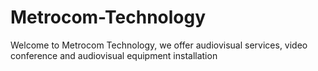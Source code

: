 # Metrocom-Technology
Welcome to Metrocom Technology, we offer audiovisual services, video conference and audiovisual equipment installation
